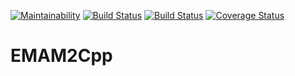 [![Maintainability](https://api.codeclimate.com/v1/badges/d5ab3adafbdf394aef68/maintainability)](https://codeclimate.com/github/EmbeddedMontiArc/EMAM2Cpp/maintainability)
[![Build Status](https://travis-ci.org/EmbeddedMontiArc/EMAM2Cpp.svg?branch=master)](https://travis-ci.org/EmbeddedMontiArc/EMAM2Cpp)
[![Build Status](https://circleci.com/gh/EmbeddedMontiArc/EMAM2Cpp/tree/master.svg?style=shield&circle-token=:circle-token)](https://circleci.com/gh/EmbeddedMontiArc/EMAM2Cpp/tree/master)
[![Coverage Status](https://coveralls.io/repos/github/EmbeddedMontiArc/EMAM2Cpp/badge.svg?branch=master)](https://coveralls.io/github/EmbeddedMontiArc/EMAM2Cpp?branch=master)

# EMAM2Cpp
